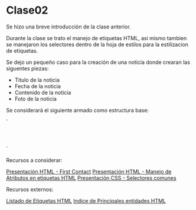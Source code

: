 # Clase02

Se hizo una breve introducción de la clase anterior.

Durante la clase se trato el manejo de etiquetas HTML, asi mismo tambien se manejaron los selectores dentro de la hoja de estilos para la estilizacion de etiquetas.

Se dejo un pequeño caso para la creación de una noticia donde crearan las siguentes piezas:

* Titulo de la noticia
* Fecha de la noticia
* Contenido de la noticia
* Foto de la noticia

Se considerará el siguiente armado como estructura base:

`<article>
    <header>
       <!-- Cabecera de la noticia -->
    </header>
    <section>
       <!-- Contenido de la noticia -->
    </section>
</article>`


Recursos a considerar:

[Presentación HTML - First Contact](http://slides.com/victor_malca/html-first-contact)
[Presentación HTML - Manejo de Atributos en etiquetas HTML](http://slides.com/victor_malca/html-first-contact-4)
[Presentación CSS - Selectores comunes](http://slides.com/victor_malca/selectores-comunes-en-css)

Recursos externos:

[Listado de Etiquetas HTML](http://html5doctor.com/)
[Indice de Principales entidades HTML](http://www.danshort.com/HTMLentities/index.php?w=latin)



